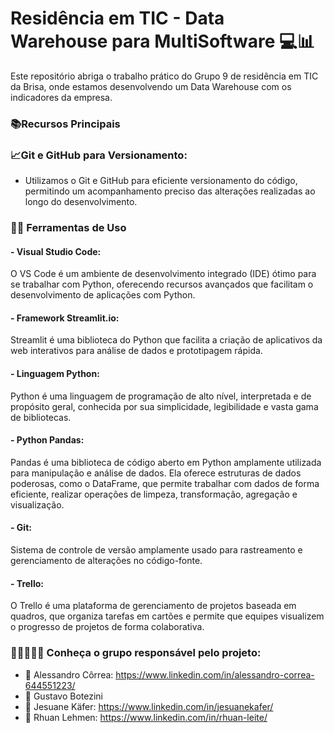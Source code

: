 # Residência em TIC - Data Warehouse para MultiSoftware 💻📊

Este repositório abriga o trabalho prático do Grupo 9 de residência em TIC da Brisa, onde estamos desenvolvendo um Data Warehouse com os indicadores da empresa.

### 📚Recursos Principais

### 📈Git e GitHub para Versionamento:

- Utilizamos o Git e GitHub para eficiente versionamento do código, permitindo um acompanhamento preciso das alterações realizadas ao longo do desenvolvimento.

### 🔧🔨 Ferramentas de Uso

#### - Visual Studio Code:
O VS Code é um ambiente de desenvolvimento integrado (IDE) ótimo para se trabalhar com Python, oferecendo recursos avançados que facilitam o desenvolvimento de aplicações com Python.

#### - Framework Streamlit.io:
Streamlit é uma biblioteca do Python que facilita a criação de aplicativos da web interativos para análise de dados e prototipagem rápida.

#### - Linguagem Python:
Python é uma linguagem de programação de alto nível, interpretada e de propósito geral, conhecida por sua simplicidade, legibilidade e vasta gama de bibliotecas.

#### - Python Pandas:
Pandas é uma biblioteca de código aberto em Python amplamente utilizada para manipulação e análise de dados. Ela oferece estruturas de dados poderosas, como o DataFrame, que permite trabalhar com dados de forma eficiente, realizar operações de limpeza, transformação, agregação e visualização.

#### - Git:
Sistema de controle de versão amplamente usado para rastreamento e gerenciamento de alterações no código-fonte.

#### - Trello:
O Trello é uma plataforma de gerenciamento de projetos baseada em quadros, que organiza tarefas em cartões e permite que equipes visualizem o progresso de projetos de forma colaborativa.

### 🙆‍♀️🙅💁🙋 Conheça o grupo responsável pelo projeto:

- 💬 Alessandro Côrrea: https://www.linkedin.com/in/alessandro-correa-644551223/
- 💬 Gustavo Botezini 
- 💬 Jesuane Käfer: https://www.linkedin.com/in/jesuanekafer/
- 💬 Rhuan Lehmen: https://www.linkedin.com/in/rhuan-leite/